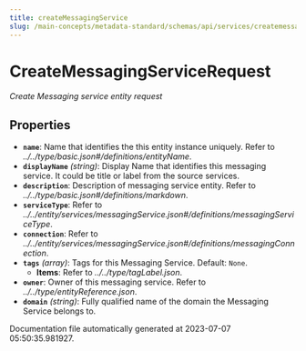 ```yaml
---
title: createMessagingService
slug: /main-concepts/metadata-standard/schemas/api/services/createmessagingservice
---
```


# CreateMessagingServiceRequest

*Create Messaging service entity request*

## Properties

- **`name`**: Name that identifies the this entity instance uniquely. Refer to *../../type/basic.json#/definitions/entityName*.
- **`displayName`** *(string)*: Display Name that identifies this messaging service. It could be title or label from the source services.
- **`description`**: Description of messaging service entity. Refer to *../../type/basic.json#/definitions/markdown*.
- **`serviceType`**: Refer to *../../entity/services/messagingService.json#/definitions/messagingServiceType*.
- **`connection`**: Refer to *../../entity/services/messagingService.json#/definitions/messagingConnection*.
- **`tags`** *(array)*: Tags for this Messaging Service. Default: `None`.
  - **Items**: Refer to *../../type/tagLabel.json*.
- **`owner`**: Owner of this messaging service. Refer to *../../type/entityReference.json*.
- **`domain`** *(string)*: Fully qualified name of the domain the Messaging Service belongs to.


Documentation file automatically generated at 2023-07-07 05:50:35.981927.
